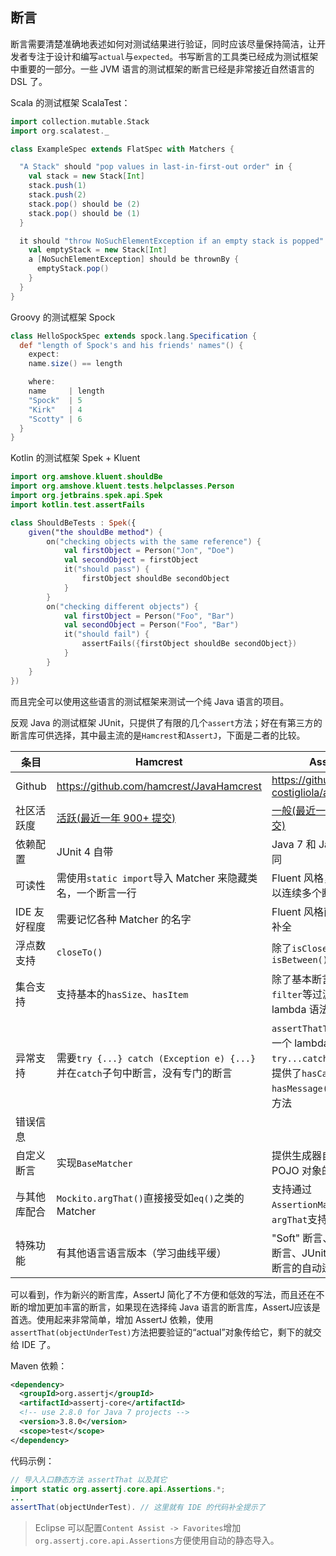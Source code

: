 ## 断言

断言需要清楚准确地表述如何对测试结果进行验证，同时应该尽量保持简洁，让开发者专注于设计和编写`actual`与`expected`。书写断言的工具类已经成为测试框架中重要的一部分。一些 JVM 语言的测试框架的断言已经是非常接近自然语言的 DSL 了。

Scala 的测试框架 ScalaTest：
```scala
import collection.mutable.Stack
import org.scalatest._

class ExampleSpec extends FlatSpec with Matchers {

  "A Stack" should "pop values in last-in-first-out order" in {
    val stack = new Stack[Int]
    stack.push(1)
    stack.push(2)
    stack.pop() should be (2)
    stack.pop() should be (1)
  }

  it should "throw NoSuchElementException if an empty stack is popped" in {
    val emptyStack = new Stack[Int]
    a [NoSuchElementException] should be thrownBy {
      emptyStack.pop()
    } 
  }
}
```

Groovy 的测试框架 Spock
```groovy
class HelloSpockSpec extends spock.lang.Specification {
  def "length of Spock's and his friends' names"() {
    expect:
    name.size() == length

    where:
    name     | length
    "Spock"  | 5
    "Kirk"   | 4
    "Scotty" | 6
  }
} 
```

Kotlin 的测试框架 Spek + Kluent
```kotlin
import org.amshove.kluent.shouldBe
import org.amshove.kluent.tests.helpclasses.Person
import org.jetbrains.spek.api.Spek
import kotlin.test.assertFails

class ShouldBeTests : Spek({
    given("the shouldBe method") {
        on("checking objects with the same reference") {
            val firstObject = Person("Jon", "Doe")
            val secondObject = firstObject
            it("should pass") {
                firstObject shouldBe secondObject
            }
        }
        on("checking different objects") {
            val firstObject = Person("Foo", "Bar")
            val secondObject = Person("Foo", "Bar")
            it("should fail") {
                assertFails({firstObject shouldBe secondObject})
            }
        }
    }
})
```

而且完全可以使用这些语言的测试框架来测试一个纯 Java 语言的项目。

反观 Java 的测试框架 JUnit，只提供了有限的几个`assert`方法；好在有第三方的断言库可供选择，其中最主流的是`Hamcrest`和`AssertJ`，下面是二者的比较。

条目 | Hamcrest | AssertJ | 对比结论
---------|----------|---------|---------
 Github | https://github.com/hamcrest/JavaHamcrest | https://github.com/joel-costigliola/assertj-core | 相当
 社区活跃度 | [活跃(最近一年 900+ 提交)](https://www.openhub.net/p/assertj) | [一般(最近一年 200+ 提交)](https://www.openhub.net/p/hamcrest) | AssertJ 更好
 依赖配置 | JUnit 4 自带 | Java 7 和 Java 8 依赖不同 | Hamcrest 更好
 可读性 | 需使用`static import`导入 Matcher 来隐藏类名，一个断言一行 | Fluent 风格，一行语句可以连续多个断言 | AssertJ 更好
 IDE 友好程度 | 需要记忆各种 Matcher 的名字 | Fluent 风格直接可以代码补全 | AssertJ 更好
 浮点数支持 | `closeTo()` | 除了`isCloseTo`，还有`isBetween()`| AssertJ 更好
 集合支持 | 支持基本的`hasSize`、`hasItem` | 除了基本断言之外，还有`filter`等过滤方法，支持 lambda 语法（3.+版本）| AssertJ 更强大 
 异常支持 | 需要`try {...} catch (Exception e) {...}`并在`catch`子句中断言，没有专门的断言 | `assertThatThrownBy`接受一个 lambda 代替`try...catch...`，还额外提供了`hasCause()`、`hasMessage()`等额外断言方法 | AssertJ 更好
 错误信息 |  |  | 相当 
 自定义断言 | 实现`BaseMatcher` | 提供生成器自动生成 POJO 对象的自定义断言 | AssertJ 更好 
 与其他库配合 | `Mockito.argThat()`直接接受如`eq()`之类的 Matcher | 支持通过`AssertionMatcher`转换成`argThat`支持的Matcher | Hamcrest 更好
 特殊功能 | 有其他语言语言版本（学习曲线平缓） | "Soft" 断言、Predicate 断言、JUnit 和 TestNG 断言的自动迁移 | AssertJ 更好

可以看到，作为新兴的断言库，AssertJ 简化了不方便和低效的写法，而且还在不断的增加更加丰富的断言，如果现在选择纯 Java 语言的断言库，AssertJ应该是首选。使用起来非常简单，增加 AssertJ 依赖，使用`assertThat(objectUnderTest)`方法把要验证的“actual”对象传给它，剩下的就交给 IDE 了。

Maven 依赖：
```xml
<dependency>
  <groupId>org.assertj</groupId>
  <artifactId>assertj-core</artifactId>
  <!-- use 2.8.0 for Java 7 projects -->
  <version>3.8.0</version>
  <scope>test</scope>
</dependency>
```

代码示例：
```java
// 导入入口静态方法 assertThat 以及其它
import static org.assertj.core.api.Assertions.*;
...
assertThat(objectUnderTest). // 这里就有 IDE 的代码补全提示了
```

> Eclipse 可以配置`Content Assist -> Favorites`增加`org.assertj.core.api.Assertions`方便使用自动的静态导入。
